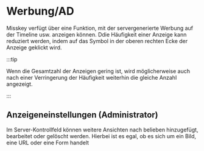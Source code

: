 # Werbung/AD

Misskey verfügt über eine Funktion, mit der servergenerierte Werbung auf der Timeline usw. anzeigen können.
Ddie Häufigkeit einer Anzeige kann reduziert werden, indem auf das Symbol in der oberen rechten Ecke der Anzeige geklickt wird.

:::tip

Wenn die Gesamtzahl der Anzeigen gering ist, wird möglicherweise auch nach einer Verringerung der Häufigkeit weiterhin die gleiche Anzahl angezeigt.

:::

## Anzeigeneinstellungen (Administrator)

Im Server-Kontrollfeld können weitere Ansichten nach belieben hinzugefügt, bearbeitet oder gelöscht werden.
Hierbei ist es egal, ob es sich um ein Bild, eine URL oder eine Form handelt
